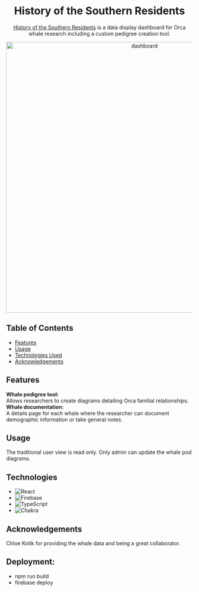 <h1 align="center">History of the Southern Residents</h1>

<p align="center"><a href='https://save-the-whales-ee45b.web.app/pods/3KMIIoqRyWVhr8x8vABb'>History of the Southern Residents</a> is a data display dashboard for Orca whale research including a custom pedigree creation tool. </p>

<p align="center">
<img width="731" alt="dashboard" src="https://github.com/Julian-Tipler/save-the-whales-flow/assets/59591817/77cbb72f-c65e-4a95-96b1-af2f70e923eb">
</p>

## Table of Contents
- [Features](#features)
- [Usage](#usage)
- [Technologies Used](#technologies-used)
- [Acknowledgements](#acknowledgements)

## Features

**Whale pedigree tool:**  
Allows researchers to create diagrams detailing Orca familial relationships.  
**Whale documentation:**  
A details page for each whale where the researcher can document demographic information or take general notes.  

## Usage

The traditional user view is read only. Only admin can update the whale pod diagrams.

## Technologies

* ![React](https://img.shields.io/badge/react-%2320232a.svg?style=for-the-badge&logo=react&logoColor=%2361DAFB)
* ![Firebase](https://img.shields.io/badge/Firebase-039BE5?style=for-the-badge&logo=Firebase&logoColor=white)
* ![TypeScript](https://img.shields.io/badge/typescript-%23007ACC.svg?style=for-the-badge&logo=typescript&logoColor=white)
* ![Chakra](https://img.shields.io/badge/chakra-%234ED1C5.svg?style=for-the-badge&logo=chakraui&logoColor=white)

## Acknowledgements

Chloe Kotik for providing the whale data and being a great collaborator.

## Deployment:
* npm run build
* firebase deploy
  
